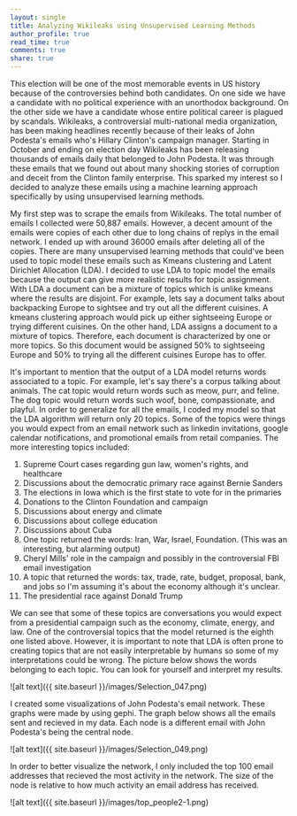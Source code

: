 ```yaml
---
layout: single
title: Analyzing Wikileaks using Unsupervised Learning Methods
author_profile: true
read_time: true
comments: true
share: true
---
```

This election will be one of the most memorable events in US history because of the controversies behind both candidates. On one side we have a candidate with no political experience with an unorthodox background. On the other side we have a candidate whose entire political career is plagued by scandals. Wikileaks, a controversial multi-national media organization, has been making headlines recently because of their leaks of John Podesta's emails who's Hillary Clinton's campaign manager. Starting in October and ending on election day Wikileaks has been releasing thousands of emails daily that belonged to John Podesta. It was through these emails that we found out about many shocking stories of corruption and deceit from the Clinton family enterprise. This sparked my interest so I decided to analyze these emails using a machine learning approach specifically by using unsupervised learning methods.

My first step was to scrape the emails from Wikileaks. The total number of emails I collected were 50,887 emails. However, a decent amount of the emails were copies of each other due to long chains of replys in the email network. I ended up with around 36000 emails after deleting all of the copies. There are many unsupervised learning methods that could've been used to topic model these emails such as Kmeans clustering and Latent Dirichlet Allocation (LDA). I decided to use LDA to topic model the emails because the output can give more realistic results for topic assignment. With LDA a document can be a mixture of topics which is unlike kmeans where the results are disjoint. For example, lets say a document talks about backpacking Europe to sightsee and try out all the different cuisines. A kmeans clustering approach would pick up either sightseeing Europe or trying different cuisines. On the other hand, LDA assigns a document to a mixture of topics. Therefore, each document is characterized by one or more topics. So this document would be assigned 50% to sightseeing Europe and 50% to trying all the different cuisines Europe has to offer. 

It's important to mention that the output of a LDA model returns words associated to a topic. For example, let's say there's a corpus talking about animals. The cat topic would return words such as meow, purr, and feline. The dog topic would return words such woof, bone, compassionate, and playful. In order to generalize for all the emails, I coded my model so that the LDA algorithm will return only 20 topics. Some of the topics were things you would expect from an email network such as linkedin invitations, google calendar notifications, and promotional emails from retail companies. The more interesting topics included:

1. Supreme Court cases regarding gun law, women's rights, and healthcare
2. Discussions about the democratic primary race against Bernie Sanders
3. The elections in Iowa which is the first state to vote for in the primaries
4. Donations to the Clinton Foundation and campaign
5. Discussions about energy and climate
6. Discussions about college education
7. Discussions about Cuba
8. One topic returned the words: Iran, War, Israel, Foundation. (This was an interesting, but alarming output)
9. Cheryl Mills' role in the campaign and possibly in the controversial FBI email investigation
10. A topic that returned the words: tax, trade, rate, budget, proposal, bank, and jobs so I'm assuming it's about the economy although it's unclear.
11. The presidential race against Donald Trump

We can see that some of these topics are conversations you would expect from a presidential campaign such as the economy, climate, energy, and law. One of the controversial topics that the model returned is the eighth one listed above. However, it is important to note that LDA is often prone to creating topics that are not easily interpretable by humans so some of my interpretations could be wrong. The picture below shows the words belonging to each topic. You can look for yourself and interpret my results.

![alt text]({{ site.baseurl }}/images/Selection_047.png)

I created some visualizations of John Podesta's email network. These graphs were made by using gephi. The graph below shows all the emails sent and recieved in my data. Each node is a different email with John Podesta's being the central node.

![alt text]({{ site.baseurl }}/images/Selection_049.png)

In order to better visualize the network, I only included the top 100 email addresses that recieved the most activity in the network. The size of the node is relative to how much activity an email address has received.

![alt text]({{ site.baseurl }}/images/top_people2-1.png)
